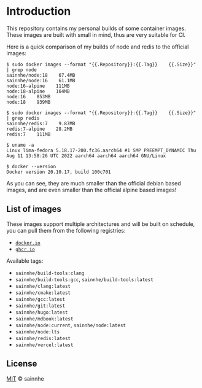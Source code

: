 # Introduction

This repository contains my personal builds of some container images. These images are built with small in mind, thus are very suitable for CI.

Here is a quick comparison of my builds of node and redis to the official images:

```shell
$ sudo docker images --format "{{.Repository}}:{{.Tag}}    {{.Size}}" | grep node
sainnhe/node:18    67.4MB
sainnhe/node:16    61.1MB
node:16-alpine    111MB
node:18-alpine    164MB
node:16    853MB
node:18    939MB

$ sudo docker images --format "{{.Repository}}:{{.Tag}}    {{.Size}}" | grep redis
sainnhe/redis:7    9.87MB
redis:7-alpine    28.2MB
redis:7    111MB

$ uname -a
Linux lima-fedora 5.18.17-200.fc36.aarch64 #1 SMP PREEMPT_DYNAMIC Thu Aug 11 13:58:26 UTC 2022 aarch64 aarch64 aarch64 GNU/Linux

$ docker --version
Docker version 20.10.17, build 100c701
```

As you can see, they are much smaller than the official debian based images, and are even smaller than the official alpine based images!

## List of images

These images support multiple architectures and will be built on schedule, you can pull them from the following registries:

- [`docker.io`](https://hub.docker.com/r/sainnhe)
- [`ghcr.io`](https://github.com/sainnhe?tab=packages&repo_name=container-images)

Available tags:

- `sainnhe/build-tools:clang`
- `sainnhe/build-tools:gcc`, `sainnhe/build-tools:latest`
- `sainnhe/clang:latest`
- `sainnhe/cmake:latest`
- `sainnhe/gcc:latest`
- `sainnhe/git:latest`
- `sainnhe/hugo:latest`
- `sainnhe/mdbook:latest`
- `sainnhe/node:current`, `sainnhe/node:latest`
- `sainnhe/node:lts`
- `sainnhe/redis:latest`
- `sainnhe/vercel:latest`

## License

[MIT](./LICENSE) © sainnhe
